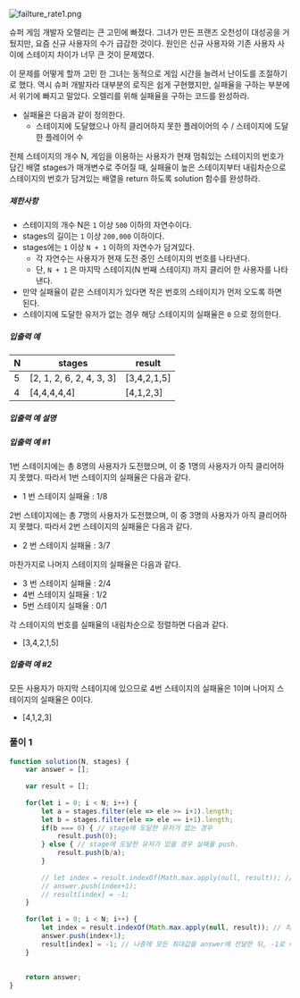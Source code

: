 ![failture_rate1.png](https://grepp-programmers.s3.amazonaws.com/files/production/bde471d8ac/48ddf1cc-c4ea-499d-b431-9727ee799191.png)

슈퍼 게임 개발자 오렐리는 큰 고민에 빠졌다. 그녀가 만든 프랜즈 오천성이 대성공을 거뒀지만, 요즘 신규 사용자의 수가 급감한 것이다. 원인은 신규 사용자와 기존 사용자 사이에 스테이지 차이가 너무 큰 것이 문제였다.

이 문제를 어떻게 할까 고민 한 그녀는 동적으로 게임 시간을 늘려서 난이도를 조절하기로 했다. 역시 슈퍼 개발자라 대부분의 로직은 쉽게 구현했지만, 실패율을 구하는 부분에서 위기에 빠지고 말았다. 오렐리를 위해 실패율을 구하는 코드를 완성하라.

-   실패율은 다음과 같이 정의한다.
    -   스테이지에 도달했으나 아직 클리어하지 못한 플레이어의 수 / 스테이지에 도달한 플레이어 수

전체 스테이지의 개수 N, 게임을 이용하는 사용자가 현재 멈춰있는 스테이지의 번호가 담긴 배열 stages가 매개변수로 주어질 때, 실패율이 높은 스테이지부터 내림차순으로 스테이지의 번호가 담겨있는 배열을 return 하도록 solution 함수를 완성하라.

##### 제한사항

-   스테이지의 개수 N은  `1`  이상  `500`  이하의 자연수이다.
-   stages의 길이는  `1`  이상  `200,000`  이하이다.
-   stages에는  `1`  이상  `N + 1`  이하의 자연수가 담겨있다.
    -   각 자연수는 사용자가 현재 도전 중인 스테이지의 번호를 나타낸다.
    -   단,  `N + 1`  은 마지막 스테이지(N 번째 스테이지) 까지 클리어 한 사용자를 나타낸다.
-   만약 실패율이 같은 스테이지가 있다면 작은 번호의 스테이지가 먼저 오도록 하면 된다.
-   스테이지에 도달한 유저가 없는 경우 해당 스테이지의 실패율은  `0`  으로 정의한다.

##### 입출력 예

| N | stages | result |
| -- | ------- | -----|
| 5 | [2, 1, 2, 6, 2, 4, 3, 3] | [3,4,2,1,5] |
| 4 | [4,4,4,4,4] | [4,1,2,3] |

##### 입출력 예 설명

##### 입출력 예 #1  
1번 스테이지에는 총 8명의 사용자가 도전했으며, 이 중 1명의 사용자가 아직 클리어하지 못했다. 따라서 1번 스테이지의 실패율은 다음과 같다.

-   1 번 스테이지 실패율 : 1/8

2번 스테이지에는 총 7명의 사용자가 도전했으며, 이 중 3명의 사용자가 아직 클리어하지 못했다. 따라서 2번 스테이지의 실패율은 다음과 같다.

-   2 번 스테이지 실패율 : 3/7

마찬가지로 나머지 스테이지의 실패율은 다음과 같다.

-   3 번 스테이지 실패율 : 2/4
-   4번 스테이지 실패율 : 1/2
-   5번 스테이지 실패율 : 0/1

각 스테이지의 번호를 실패율의 내림차순으로 정렬하면 다음과 같다.

-   [3,4,2,1,5]

##### 입출력 예 #2

모든 사용자가 마지막 스테이지에 있으므로 4번 스테이지의 실패율은 1이며 나머지 스테이지의 실패율은 0이다.

-   [4,1,2,3]


### 풀이 1
```javascript
function solution(N, stages) {
    var answer = [];
    
    var result = [];
    
    for(let i = 0; i < N; i++) {
        let a = stages.filter(ele => ele >= i+1).length;
        let b = stages.filter(ele => ele == i+1).length;
        if(b === 0) { // stage에 도달한 유저가 없는 경우
            result.push(0);
        } else { // stage에 도달한 유저가 있을 경우 실패율 push.
            result.push(b/a);
        }
        
        // let index = result.indexOf(Math.max.apply(null, result)); // 최대 요소 찾음.
        // answer.push(index+1);
        // result[index] = -1;
    }
    
    for(let i = 0; i < N; i++) {
        let index = result.indexOf(Math.max.apply(null, result)); // 최대 요소 찾음.
        answer.push(index+1);
        result[index] = -1; // 나중에 모든 최대값을 answer에 전달한 뒤, -1로 바뀐 값을 answer.push(index+1)하면 0이 되니까 -1을 준건가?? 만약 result[index]값으로 0을 주면 1이 되니까 사용할 수 없는거고??? 잘 이해 안됨!!!!!!!
    }
    
    
    return answer;
}
```


